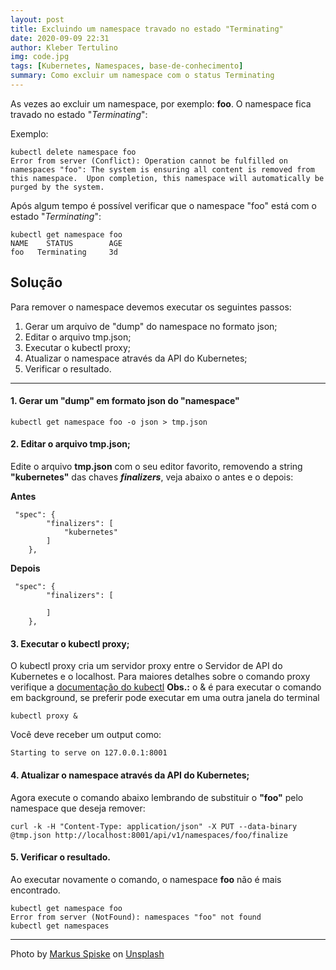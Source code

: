 ```yaml
---
layout: post
title: Excluindo um namespace travado no estado "Terminating"
date: 2020-09-09 22:31
author: Kleber Tertulino
img: code.jpg
tags: [Kubernetes, Namespaces, base-de-conhecimento]
summary: Como excluir um namespace com o status Terminating
---
```


As vezes ao excluir um namespace, por exemplo: **foo**. O namespace fica travado no estado "*Terminating*":

Exemplo:  
```
kubectl delete namespace foo                                  
Error from server (Conflict): Operation cannot be fulfilled on namespaces "foo": The system is ensuring all content is removed from this namespace.  Upon completion, this namespace will automatically be purged by the system.
```
Após algum tempo é possível verificar que o namespace "foo" está com o estado "*Terminating*": 
```
kubectl get namespace foo                                    
NAME    STATUS        AGE
foo   Terminating     3d
```
## Solução

Para remover o namespace devemos executar os seguintes passos:  
1. Gerar um arquivo de "dump" do namespace no formato json;
2. Editar o arquivo tmp.json;
3. Executar o kubectl proxy;
4. Atualizar o namespace através da API do Kubernetes;
5. Verificar o resultado.

---
#### 1. Gerar um "dump" em formato json do "namespace"
```
kubectl get namespace foo -o json > tmp.json
```
#### 2. Editar o arquivo tmp.json;
Edite o arquivo **tmp.json** com o seu editor favorito, removendo a string **"kubernetes"** das chaves ***finalizers***, veja abaixo o antes e o depois:

**Antes**
```
 "spec": {
        "finalizers": [
            "kubernetes"
        ]
    },
```
**Depois**
```
 "spec": {
        "finalizers": [
            
        ]
    },
```
#### 3. Executar o kubectl proxy;
O kubectl proxy cria um servidor proxy entre o Servidor de API do Kubernetes e o localhost. Para maiores detalhes sobre o comando proxy verifique a [documentação do kubectl](https://kubernetes.io/docs/reference/generated/kubectl/kubectl-commands#proxy)
**Obs.:** o & é para executar o comando em background, se preferir pode executar em uma outra janela do terminal 
```
kubectl proxy &

```
Você deve receber um output como:
```
Starting to serve on 127.0.0.1:8001
```
#### 4. Atualizar o namespace através da API do Kubernetes;
Agora execute o comando abaixo lembrando de substituir o **"foo"** pelo namespace que deseja remover:
```
curl -k -H "Content-Type: application/json" -X PUT --data-binary @tmp.json http://localhost:8001/api/v1/namespaces/foo/finalize 

```
#### 5. Verificar o resultado.  

Ao executar novamente o comando, o namespace **foo** não é mais encontrado.
```
kubectl get namespace foo                         
Error from server (NotFound): namespaces "foo" not found
kubectl get namespaces
```
---
<span>Photo by <a href="https://unsplash.com/@markusspiske?utm_source=unsplash&amp;utm_medium=referral&amp;utm_content=creditCopyText">Markus Spiske</a> on <a href="https://unsplash.com/s/photos/code?utm_source=unsplash&amp;utm_medium=referral&amp;utm_content=creditCopyText">Unsplash</a></span>
